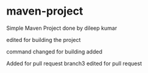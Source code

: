 # maven-project

Simple Maven Project done by dileep kumar

edited for building the project

command changed for building
added

Added for pull request
branch3 edited for pull request
